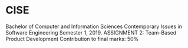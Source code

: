 # CISE
Bachelor of Computer and Information Sciences Contemporary Issues in Software Engineering Semester 1, 2019. ASSIGNMENT 2: Team-Based Product Development Contribution to final marks: 50%
